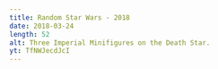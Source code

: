 ```yaml
---
title: Random Star Wars - 2018
date: 2018-03-24
length: 52
alt: Three Imperial Minifigures on the Death Star.
yt: TfNWJecdJcI
---
```

